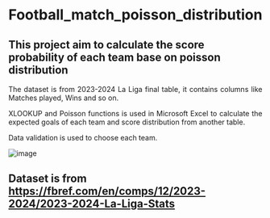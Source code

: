 # Football_match_poisson_distribution

## This project aim to calculate the score probability of each team base on poisson distribution
<div align="justify">

The dataset is from 2023-2024 La Liga final table, it contains columns like Matches played, Wins and so on.

XLOOKUP and Poisson functions is used in Microsoft Excel to calculate the expected goals of each team and score distribution from another table.

Data validation is used to choose each team.

</div>

![image](https://github.com/user-attachments/assets/f710a348-db9e-4842-8982-ac7ab71334e1)

## Dataset is from https://fbref.com/en/comps/12/2023-2024/2023-2024-La-Liga-Stats

